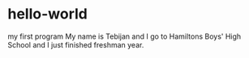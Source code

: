 # hello-world
my first program
My name is Tebijan and I go to Hamiltons Boys' High School and I just finished freshman year.
